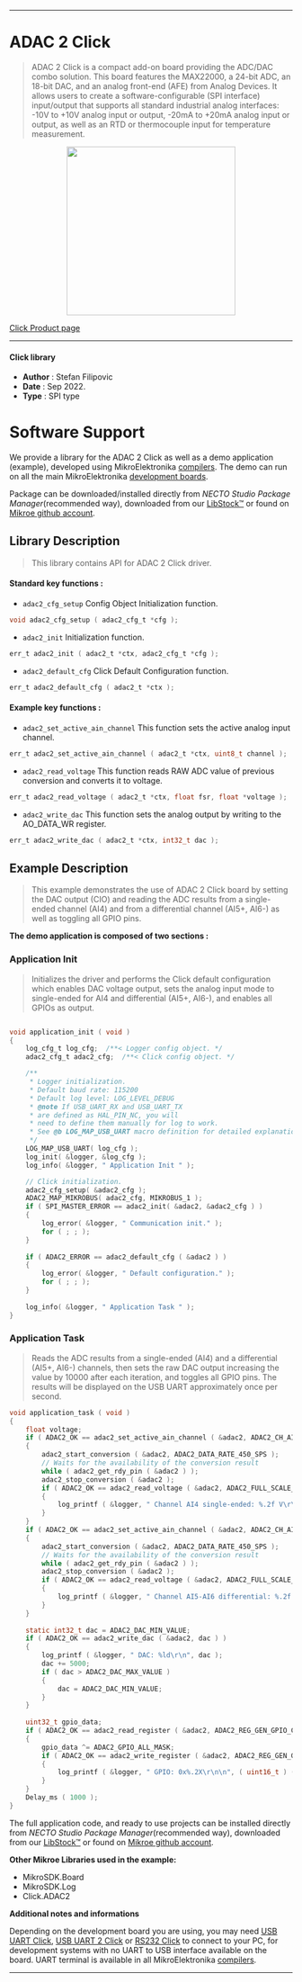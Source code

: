 
---
# ADAC 2 Click

> ADAC 2 Click is a compact add-on board providing the ADC/DAC combo solution. This board features the MAX22000, a 24-bit ADC, an 18-bit DAC, and an analog front-end (AFE) from Analog Devices. It allows users to create a software-configurable (SPI interface) input/output that supports all standard industrial analog interfaces: -10V to +10V analog input or output, -20mA to +20mA analog input or output, as well as an RTD or thermocouple input for temperature measurement.

<p align="center">
  <img src="https://download.mikroe.com/images/click_for_ide/adac2_click.png" height=300px>
</p>

[Click Product page](https://www.mikroe.com/adac-2-click)

---


#### Click library

- **Author**        : Stefan Filipovic
- **Date**          : Sep 2022.
- **Type**          : SPI type


# Software Support

We provide a library for the ADAC 2 Click
as well as a demo application (example), developed using MikroElektronika
[compilers](https://www.mikroe.com/necto-studio).
The demo can run on all the main MikroElektronika [development boards](https://www.mikroe.com/development-boards).

Package can be downloaded/installed directly from *NECTO Studio Package Manager*(recommended way), downloaded from our [LibStock&trade;](https://libstock.mikroe.com) or found on [Mikroe github account](https://github.com/MikroElektronika/mikrosdk_click_v2/tree/master/clicks).

## Library Description

> This library contains API for ADAC 2 Click driver.

#### Standard key functions :

- `adac2_cfg_setup` Config Object Initialization function.
```c
void adac2_cfg_setup ( adac2_cfg_t *cfg );
```

- `adac2_init` Initialization function.
```c
err_t adac2_init ( adac2_t *ctx, adac2_cfg_t *cfg );
```

- `adac2_default_cfg` Click Default Configuration function.
```c
err_t adac2_default_cfg ( adac2_t *ctx );
```

#### Example key functions :

- `adac2_set_active_ain_channel` This function sets the active analog input channel. 
```c
err_t adac2_set_active_ain_channel ( adac2_t *ctx, uint8_t channel );
```

- `adac2_read_voltage` This function reads RAW ADC value of previous conversion and converts it to voltage. 
```c
err_t adac2_read_voltage ( adac2_t *ctx, float fsr, float *voltage );
```

- `adac2_write_dac` This function sets the analog output by writing to the AO_DATA_WR register. 
```c
err_t adac2_write_dac ( adac2_t *ctx, int32_t dac );
```

## Example Description

> This example demonstrates the use of ADAC 2 Click board by setting the DAC output (CIO)
and reading the ADC results from a single-ended channel (AI4) and from a differential
channel (AI5+, AI6-) as well as toggling all GPIO pins.

**The demo application is composed of two sections :**

### Application Init

> Initializes the driver and performs the Click default configuration which enables
DAC voltage output, sets the analog input mode to single-ended for AI4 and
differential (AI5+, AI6-), and enables all GPIOs as output.

```c

void application_init ( void )
{
    log_cfg_t log_cfg;  /**< Logger config object. */
    adac2_cfg_t adac2_cfg;  /**< Click config object. */

    /** 
     * Logger initialization.
     * Default baud rate: 115200
     * Default log level: LOG_LEVEL_DEBUG
     * @note If USB_UART_RX and USB_UART_TX 
     * are defined as HAL_PIN_NC, you will 
     * need to define them manually for log to work. 
     * See @b LOG_MAP_USB_UART macro definition for detailed explanation.
     */
    LOG_MAP_USB_UART( log_cfg );
    log_init( &logger, &log_cfg );
    log_info( &logger, " Application Init " );

    // Click initialization.
    adac2_cfg_setup( &adac2_cfg );
    ADAC2_MAP_MIKROBUS( adac2_cfg, MIKROBUS_1 );
    if ( SPI_MASTER_ERROR == adac2_init( &adac2, &adac2_cfg ) )
    {
        log_error( &logger, " Communication init." );
        for ( ; ; );
    }
    
    if ( ADAC2_ERROR == adac2_default_cfg ( &adac2 ) )
    {
        log_error( &logger, " Default configuration." );
        for ( ; ; );
    }
    
    log_info( &logger, " Application Task " );
}

```

### Application Task

> Reads the ADC results from a single-ended (AI4) and a differential (AI5+, AI6-) channels,
then sets the raw DAC output increasing the value by 10000 after each iteration, and toggles
all GPIO pins. The results will be displayed on the USB UART approximately once per second.

```c
void application_task ( void )
{
    float voltage;
    if ( ADAC2_OK == adac2_set_active_ain_channel ( &adac2, ADAC2_CH_AI4_SINGLE_ENDED ) )
    {
        adac2_start_conversion ( &adac2, ADAC2_DATA_RATE_450_SPS );
        // Waits for the availability of the conversion result
        while ( adac2_get_rdy_pin ( &adac2 ) );
        adac2_stop_conversion ( &adac2 );
        if ( ADAC2_OK == adac2_read_voltage ( &adac2, ADAC2_FULL_SCALE_RANGE_12p5V, &voltage ) )
        {
            log_printf ( &logger, " Channel AI4 single-ended: %.2f V\r\n", voltage );
        }
    }
    if ( ADAC2_OK == adac2_set_active_ain_channel ( &adac2, ADAC2_CH_AI5_AI6_DIFFERENTIAL_25V ) )
    {
        adac2_start_conversion ( &adac2, ADAC2_DATA_RATE_450_SPS );
        // Waits for the availability of the conversion result
        while ( adac2_get_rdy_pin ( &adac2 ) );
        adac2_stop_conversion ( &adac2 );
        if ( ADAC2_OK == adac2_read_voltage ( &adac2, ADAC2_FULL_SCALE_RANGE_25V, &voltage ) )
        {
            log_printf ( &logger, " Channel AI5-AI6 differential: %.2f V\r\n", voltage );
        }
    }
    
    static int32_t dac = ADAC2_DAC_MIN_VALUE;
    if ( ADAC2_OK == adac2_write_dac ( &adac2, dac ) )
    {
        log_printf ( &logger, " DAC: %ld\r\n", dac );
        dac += 5000;
        if ( dac > ADAC2_DAC_MAX_VALUE )
        {
            dac = ADAC2_DAC_MIN_VALUE;
        }
    }
    
    uint32_t gpio_data;
    if ( ADAC2_OK == adac2_read_register ( &adac2, ADAC2_REG_GEN_GPIO_CTRL, &gpio_data ) )
    {
        gpio_data ^= ADAC2_GPIO_ALL_MASK;
        if ( ADAC2_OK == adac2_write_register ( &adac2, ADAC2_REG_GEN_GPIO_CTRL, gpio_data ) )
        {
            log_printf ( &logger, " GPIO: 0x%.2X\r\n\n", ( uint16_t ) ( gpio_data & ADAC2_GPIO_ALL_MASK ) );
        }
    }
    Delay_ms ( 1000 );
}
```

The full application code, and ready to use projects can be installed directly from *NECTO Studio Package Manager*(recommended way), downloaded from our [LibStock&trade;](https://libstock.mikroe.com) or found on [Mikroe github account](https://github.com/MikroElektronika/mikrosdk_click_v2/tree/master/clicks).

**Other Mikroe Libraries used in the example:**

- MikroSDK.Board
- MikroSDK.Log
- Click.ADAC2

**Additional notes and informations**

Depending on the development board you are using, you may need
[USB UART Click](https://www.mikroe.com/usb-uart-click),
[USB UART 2 Click](https://www.mikroe.com/usb-uart-2-click) or
[RS232 Click](https://www.mikroe.com/rs232-click) to connect to your PC, for
development systems with no UART to USB interface available on the board. UART
terminal is available in all MikroElektronika
[compilers](https://shop.mikroe.com/compilers).

---
